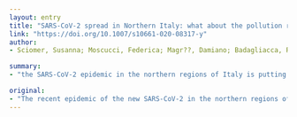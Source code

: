 ```yaml
---
layout: entry
title: "SARS-CoV-2 spread in Northern Italy: what about the pollution role?"
link: "https://doi.org/10.1007/s10661-020-08317-y"
author:
- Sciomer, Susanna; Moscucci, Federica; Magr??, Damiano; Badagliacca, Roberto; Piccirillo, Gianfranco; Agostoni, Piergiuseppe

summary:
- "the SARS-CoV-2 epidemic in the northern regions of Italy is putting the organization of the Italian health system under serious attack. The current emergency requires all possible efforts to stem the spread of the virus. He says air pollution plays a role in worsening clinical presentation of virus infection in airways. If the health emergency is resolved, it will be mandatory to redesign an economic-productive model in balance with the environment."

original:
- "The recent epidemic of the new SARS-CoV-2 in the northern regions of Italy is putting the organization of the Italian health system under serious attack. The current emergency requires all possible efforts to stem the spread of the virus. In this context, it is clear that we have the urgent need to rely upon etiopathogenetic data, in order to do all possible efforts to block the epidemic. However, observing the trend of the infections in China and the geographic areas of the main outbreaks, it could be hypothesized that air pollution plays a role. In particular, it has been previously demonstrated, in specific populations, a role of particulate matter in worsening clinical presentation of virus infection in airways. Without prejudice to the ascertained virus spread by air droplets or contaminated surfaces, the factors that could have favored its spread remain to be investigated. Moreover, if these observations were to be confirmed, when the health emergency is resolved, it will be mandatory to redesign an economic-productive model in balance with the environment."
---
```


